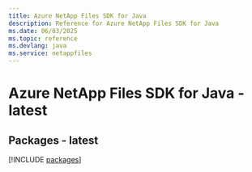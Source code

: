 ```yaml
---
title: Azure NetApp Files SDK for Java
description: Reference for Azure NetApp Files SDK for Java
ms.date: 06/03/2025
ms.topic: reference
ms.devlang: java
ms.service: netappfiles
---
```

# Azure NetApp Files SDK for Java - latest
## Packages - latest
[!INCLUDE [packages](netapp-files-index.md)]